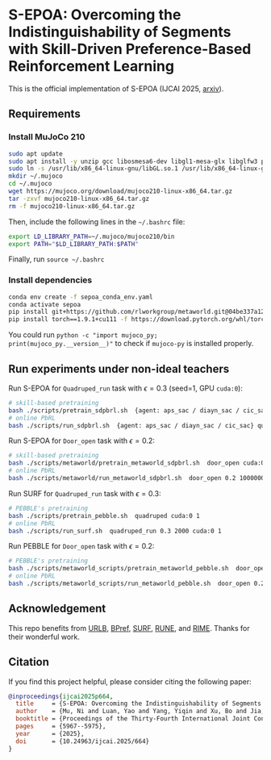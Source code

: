 # S-EPOA: Overcoming the Indistinguishability of Segments with Skill-Driven Preference-Based Reinforcement Learning

This is the official implementation of S-EPOA (IJCAI 2025, [arxiv](https://arxiv.org/abs/2408.12130)).

## Requirements

### Install MuJoCo 210

```bash
sudo apt update
sudo apt install -y unzip gcc libosmesa6-dev libgl1-mesa-glx libglfw3 patchelf libegl1 libopengl0
sudo ln -s /usr/lib/x86_64-linux-gnu/libGL.so.1 /usr/lib/x86_64-linux-gnu/libGL.so
mkdir ~/.mujoco
cd ~/.mujoco
wget https://mujoco.org/download/mujoco210-linux-x86_64.tar.gz
tar -zxvf mujoco210-linux-x86_64.tar.gz
rm -f mujoco210-linux-x86_64.tar.gz
```

Then, include the following lines in the `~/.bashrc` file:

```bash
export LD_LIBRARY_PATH=~/.mujoco/mujoco210/bin
export PATH="$LD_LIBRARY_PATH:$PATH"
```

Finally, run `source ~/.bashrc`

### Install dependencies

```bash
conda env create -f sepoa_conda_env.yaml
conda activate sepoa
pip install git+https://github.com/rlworkgroup/metaworld.git@04be337a12305e393c0caf0cbf5ec7755c7c8feb
pip install torch==1.9.1+cu111 -f https://download.pytorch.org/whl/torch_stable.html
```

You could run `python -c "import mujoco_py; print(mujoco_py.__version__)"` to check if `mujoco-py` is installed properly. 


## Run experiments under non-ideal teachers

Run S-EPOA for `Quadruped_run` task with $\epsilon=0.3$ (seed=1, GPU `cuda:0`):

```bash
# skill-based pretraining
bash ./scripts/pretrain_sdpbrl.sh  {agent: aps_sac / diayn_sac / cic_sac} quadruped cuda:0 1
# online PbRL
bash ./scripts/run_sdpbrl.sh  {agent: aps_sac / diayn_sac / cic_sac} quadruped_run 2000 200 0.3 1 cuda:0 1000000
```

Run S-EPOA for `Door_open` task with $\epsilon=0.2$:

```bash
# skill-based pretraining
bash ./scripts/metaworld/pretrain_metaworld_sdpbrl.sh  door_open cuda:0 1
# online PbRL
bash ./scripts/metaworld/run_metaworld_sdpbrl.sh  door_open 0.2 1000000 cuda:0 1
```

Run SURF for `Quadruped_run` task with $\epsilon=0.3$:

```bash
# PEBBLE's pretraining
bash ./scripts/pretrain_pebble.sh  quadruped cuda:0 1
# online PbRL
bash ./scripts/run_surf.sh  quadruped_run 0.3 2000 cuda:0 1
```

Run PEBBLE for `Door_open` task with $\epsilon=0.2$:

```bash
# PEBBLE's pretraining
bash ./scripts/metaworld_scripts/pretrain_metaworld_pebble.sh  door_open cuda:0 1
# online PbRL
bash ./scripts/metaworld_scripts/run_metaworld_pebble.sh  door_open 0.2 cuda:0 1
```


## Acknowledgement

This repo benefits from [URLB](https://github.com/rll-research/url_benchmark), [BPref](https://github.com/rll-research/BPref), [SURF](https://github.com/alinlab/SURF), [RUNE](https://github.com/rll-research/rune), and [RIME](https://github.com/CJReinforce/RIME_ICML2024). Thanks for their wonderful work.

## Citation

If you find this project helpful, please consider citing the following paper:

```bibtex
@inproceedings{ijcai2025p664,
  title     = {S-EPOA: Overcoming the Indistinguishability of Segments with Skill-Driven Preference-Based Reinforcement Learning},
  author    = {Mu, Ni and Luan, Yao and Yang, Yiqin and Xu, Bo and Jia, Qing-Shan},
  booktitle = {Proceedings of the Thirty-Fourth International Joint Conference on Artificial Intelligence, {IJCAI-25}},
  pages     = {5967--5975},
  year      = {2025},
  doi       = {10.24963/ijcai.2025/664}
}
```


